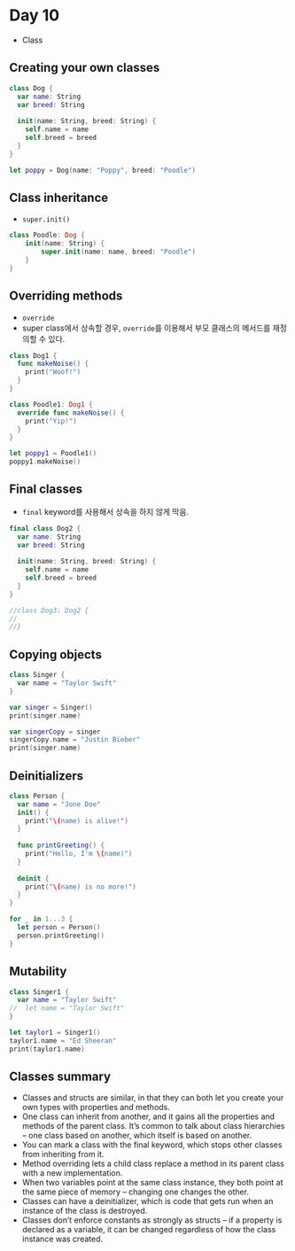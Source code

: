 # Day 10

* Class

## Creating your own classes


```Swift
class Dog {
  var name: String
  var breed: String
  
  init(name: String, breed: String) {
    self.name = name
    self.breed = breed
  }
}

let poppy = Dog(name: "Poppy", breed: "Poodle")
```

## Class inheritance

* `super.init()`

```Swift
class Poodle: Dog {
	init(name: String) {
    	super.init(name: name, breed: "Poodle")
	}
}
```

## Overriding methods

* `override`
* super class에서 상속할 경우, `override`를 이용해서 부모 클래스의 메서드를 재정의할 수 있다.

```Swift
class Dog1 {
  func makeNoise() {
    print("Woof!")
  }
}

class Poodle1: Dog1 {
  override func makeNoise() {
    print("Yip!")
  }
}

let poppy1 = Poodle1()
poppy1.makeNoise()
```


## Final classes

* `final` keyword를 사용해서 상속을 하지 않게 막음.

```Swift
final class Dog2 {
  var name: String
  var breed: String
  
  init(name: String, breed: String) {
    self.name = name
    self.breed = breed
  }
}

//class Dog3: Dog2 {
//
//}

```


## Copying objects 
 

```Swift
class Singer {
  var name = "Taylor Swift"
}

var singer = Singer()
print(singer.name)

var singerCopy = singer
singerCopy.name = "Justin Bieber"
print(singer.name)
```

## Deinitializers

```Swift
class Person {
  var name = "Jone Doe"
  init() {
    print("\(name) is alive!")
  }
  
  func printGreeting() {
    print("Hello, I'm \(name)")
  }
  
  deinit {
    print("\(name) is no more!")
  }
}

for _ in 1...3 {
  let person = Person()
  person.printGreeting()
}
```
## Mutability

```Swift
class Singer1 {
  var name = "Taylor Swift"
//  let name = "Taylor Swift"
}

let taylor1 = Singer1()
taylor1.name = "Ed Sheeran"
print(taylor1.name)
```

## Classes summary 
 
* Classes and structs are similar, in that they can both let you create your own types with properties and methods.
* One class can inherit from another, and it gains all the properties and methods of the parent class. It’s common to talk about class hierarchies – one class based on another, which itself is based on another.
* You can mark a class with the final keyword, which stops other classes from inheriting from it.
* Method overriding lets a child class replace a method in its parent class with a new implementation.
* When two variables point at the same class instance, they both point at the same piece of memory – changing one changes the other.
* Classes can have a deinitializer, which is code that gets run when an instance of the class is destroyed.
* Classes don’t enforce constants as strongly as structs – if a property is declared as a variable, it can be changed regardless of how the class instance was created.
